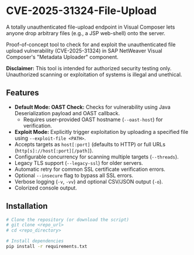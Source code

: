 # CVE-2025-31324-File-Upload
A totally unauthenticated file-upload endpoint in Visual Composer lets anyone drop arbitrary files (e.g., a JSP web-shell) onto the server.


Proof-of-concept tool to check for and exploit the unauthenticated file upload vulnerability (CVE-2025-31324) in SAP NetWeaver Visual Composer's "Metadata Uploader" component.

**Disclaimer:** This tool is intended for authorized security testing only. Unauthorized scanning or exploitation of systems is illegal and unethical.

## Features

*   **Default Mode: OAST Check:** Checks for vulnerability using Java Deserialization payload and OAST callback.
    *   Requires user-provided OAST hostname (`--oast-host`) for verification.
*   **Exploit Mode:** Explicitly trigger exploitation by uploading a specified file using `--exploit-file <PATH>`.
*   Accepts targets as `host[:port]` (defaults to HTTP) or full URLs (`http[s]://host[:port][/path]`).
*   Configurable concurrency for scanning multiple targets (`--threads`).
*   Legacy TLS support (`--legacy-ssl`) for older servers.
*   Automatic retry for common SSL certificate verification errors.
*   Optional `--insecure` flag to bypass all SSL errors.
*   Verbose logging (`-v`, `-vv`) and optional CSV/JSON output (`-o`).
*   Colorized console output.

## Installation

```bash
# Clone the repository (or download the script)
# git clone <repo_url>
# cd <repo_directory>

# Install dependencies
pip install -r requirements.txt
